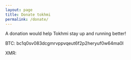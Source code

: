 ```yaml
---
layout: page
title: Donate tokhmi
permalink: /donate/
---
```

A donation would help Tokhmi stay up and running better!

BTC:
bc1q0sv083dcgmrvppvqeut6f2p2heryuf0w64ma0l

XMR:

